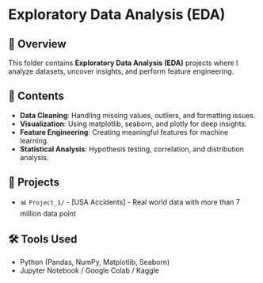 # Exploratory Data Analysis (EDA)

## 📌 Overview
This folder contains **Exploratory Data Analysis (EDA)** projects where I analyze datasets, uncover insights, and perform feature engineering.

## 📂 Contents
- **Data Cleaning**: Handling missing values, outliers, and formatting issues.
- **Visualization**: Using matplotlib, seaborn, and plotly for deep insights.
- **Feature Engineering**: Creating meaningful features for machine learning.
- **Statistical Analysis**: Hypothesis testing, correlation, and distribution analysis.

## 🚀 Projects
- 📊 `Project_1/` - [USA Accidents] - Real world data with more than 7 million data point


## 🛠️ Tools Used
- Python (Pandas, NumPy, Matplotlib, Seaborn)
- Jupyter Notebook / Google Colab / Kaggle 

